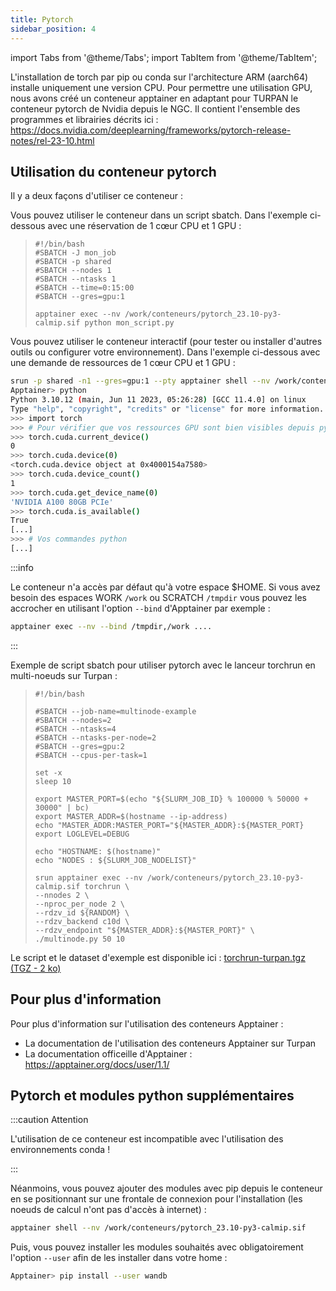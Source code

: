 ```yaml
---
title: Pytorch
sidebar_position: 4
---
```


import Tabs from '@theme/Tabs';
import TabItem from '@theme/TabItem';

L'installation de torch par pip ou conda sur l'architecture ARM (aarch64) installe uniquement une version CPU. Pour permettre une utilisation GPU, nous avons créé un conteneur apptainer en adaptant pour TURPAN le conteneur pytorch de Nvidia depuis le NGC. Il contient l'ensemble des programmes et librairies décrits ici : https://docs.nvidia.com/deeplearning/frameworks/pytorch-release-notes/rel-23-10.html

## Utilisation du conteneur pytorch

Il y a deux façons d'utiliser ce conteneur :

<Tabs>
<TabItem label="Mode sbatch" value="sbatch" default>

Vous pouvez utiliser le conteneur dans un script sbatch. Dans l'exemple ci-dessous avec une réservation de 1 cœur CPU et 1 GPU :

>```
>#!/bin/bash
>#SBATCH -J mon_job
>#SBATCH -p shared
>#SBATCH --nodes 1
>#SBATCH --ntasks 1
>#SBATCH --time=0:15:00
>#SBATCH --gres=gpu:1
>
>apptainer exec --nv /work/conteneurs/pytorch_23.10-py3-calmip.sif python mon_script.py
>```

</TabItem>
<TabItem label="Mode interractif" value="interractif" default>

Vous pouvez utiliser le conteneur interactif (pour tester ou installer d'autres outils ou configurer votre environnement). Dans l'exemple ci-dessous avec une demande de ressources de 1 cœur CPU et 1 GPU :

```bash
srun -p shared -n1 --gres=gpu:1 --pty apptainer shell --nv /work/conteneurs/pytorch_23.10-py3-calmip.sif
Apptainer> python
Python 3.10.12 (main, Jun 11 2023, 05:26:28) [GCC 11.4.0] on linux
Type "help", "copyright", "credits" or "license" for more information.
>>> import torch
>>> # Pour vérifier que vos ressources GPU sont bien visibles depuis pytorch
>>> torch.cuda.current_device()
0
>>> torch.cuda.device(0)
<torch.cuda.device object at 0x4000154a7580>
>>> torch.cuda.device_count()
1
>>> torch.cuda.get_device_name(0)
'NVIDIA A100 80GB PCIe'
>>> torch.cuda.is_available()
True
[...]
>>> # Vos commandes python
[...]
```

</TabItem>
</Tabs>

:::info

Le conteneur n'a accès par défaut qu'à votre espace $HOME. Si vous avez besoin des espaces WORK `/work` ou SCRATCH `/tmpdir` vous pouvez les accrocher en utilisant l'option `--bind` d'Apptainer par exemple :

```bash
apptainer exec --nv --bind /tmpdir,/work ....
```

:::

Exemple de script sbatch pour utiliser pytorch avec le lanceur torchrun en multi-noeuds sur Turpan :

>```
>#!/bin/bash
>
>#SBATCH --job-name=multinode-example
>#SBATCH --nodes=2
>#SBATCH --ntasks=4
>#SBATCH --ntasks-per-node=2
>#SBATCH --gres=gpu:2
>#SBATCH --cpus-per-task=1
>
>set -x
>sleep 10
>
>export MASTER_PORT=$(echo "${SLURM_JOB_ID} % 100000 % 50000 + 30000" | bc)
>export MASTER_ADDR=$(hostname --ip-address)
>echo "MASTER_ADDR:MASTER_PORT="${MASTER_ADDR}:${MASTER_PORT}
>export LOGLEVEL=DEBUG
>
>echo "HOSTNAME: $(hostname)"
>echo "NODES : ${SLURM_JOB_NODELIST}"
>
>srun apptainer exec --nv /work/conteneurs/pytorch_23.10-py3-calmip.sif torchrun \
>--nnodes 2 \
>--nproc_per_node 2 \
>--rdzv_id ${RANDOM} \
>--rdzv_backend c10d \
>--rdzv_endpoint "${MASTER_ADDR}:${MASTER_PORT}" \
>./multinode.py 50 10
>```


Le script et le dataset d'exemple est disponible ici : [torchrun-turpan.tgz (TGZ - 2 ko)](/img/turpan/torchrun.tgz)


## Pour plus d'information

Pour plus d'information sur l'utilisation des conteneurs Apptainer :

* La documentation de l'utilisation des conteneurs Apptainer sur Turpan
* La documentation officeille d'Apptainer : https://apptainer.org/docs/user/1.1/


## Pytorch et modules python supplémentaires

:::caution Attention

L'utilisation de ce conteneur est incompatible avec l'utilisation des environnements conda !

:::

Néanmoins, vous pouvez ajouter des modules avec pip depuis le conteneur en se positionnant sur une frontale de connexion pour  l'installation (les noeuds de calcul n'ont pas d'accès à internet) :

```bash
apptainer shell --nv /work/conteneurs/pytorch_23.10-py3-calmip.sif
```

Puis, vous pouvez installer les modules souhaités avec obligatoirement l'option `--user` afin de les installer dans votre home :

```bash
Apptainer> pip install --user wandb
```